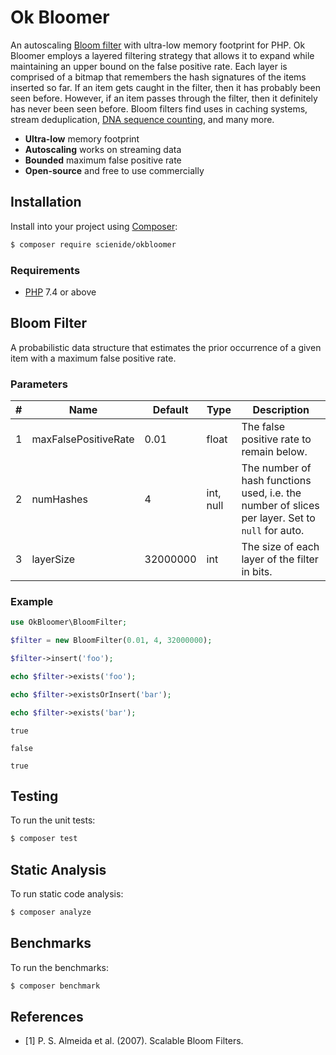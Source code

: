# Ok Bloomer
An autoscaling [Bloom filter](https://en.wikipedia.org/wiki/Bloom_filter) with ultra-low memory footprint for PHP. Ok Bloomer employs a layered filtering strategy that allows it to expand while maintaining an upper bound on the false positive rate. Each layer is comprised of a bitmap that remembers the hash signatures of the items inserted so far. If an item gets caught in the filter, then it has probably been seen before. However, if an item passes through the filter, then it definitely has never been seen before. Bloom filters find uses in caching systems, stream deduplication, [DNA sequence counting](https://github.com/Scien-ide/DNAHash), and many more.

- **Ultra-low** memory footprint
- **Autoscaling** works on streaming data
- **Bounded** maximum false positive rate
- **Open-source** and free to use commercially

## Installation
Install into your project using [Composer](https://getcomposer.org/):

```sh
$ composer require scienide/okbloomer
```

### Requirements
- [PHP](https://php.net/manual/en/install.php) 7.4 or above

## Bloom Filter
A probabilistic data structure that estimates the prior occurrence of a given item with a maximum false positive rate.

### Parameters
| # | Name | Default | Type | Description |
|---|---|---|---|---|
| 1 | maxFalsePositiveRate | 0.01 | float | The false positive rate to remain below. |
| 2 | numHashes | 4 | int, null | The number of hash functions used, i.e. the number of slices per layer. Set to `null` for auto. |
| 3 | layerSize | 32000000 | int | The size of each layer of the filter in bits. |

### Example

```php
use OkBloomer\BloomFilter;

$filter = new BloomFilter(0.01, 4, 32000000);

$filter->insert('foo');

echo $filter->exists('foo');

echo $filter->existsOrInsert('bar');

echo $filter->exists('bar');
```

```
true 

false

true
```

## Testing
To run the unit tests:

```sh
$ composer test
```
## Static Analysis
To run static code analysis:

```sh
$ composer analyze
```

## Benchmarks
To run the benchmarks:

```sh
$ composer benchmark
```

## References
- [1] P. S. Almeida et al. (2007). Scalable Bloom Filters.
